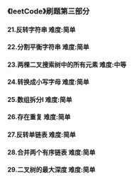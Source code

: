 ### 《leetCode》刷题第三部分
#### 21.反转字符串       难度:简单
#### 22.分割平衡字符串     难度:简单
#### 23.两棵二叉搜索树中的所有元素       难度:中等
#### 24.转换成小写字母     难度:简单
#### 25.数组拆分l       难度:简单
#### 26.存在重复        难度:简单
#### 27.反转单链表       难度:简单
#### 28.合并两个有序链表      难度:简单
#### 29.二叉树的最大深度        难度:简单
